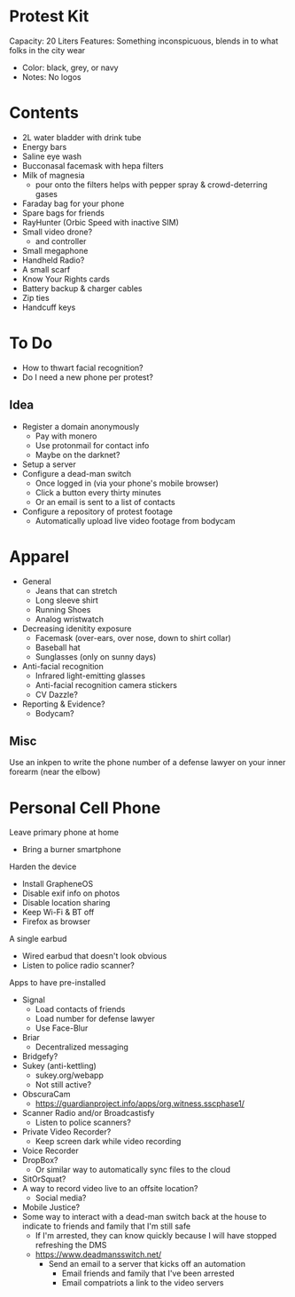 # Protest Kit

Capacity: 20 Liters
Features: Something inconspicuous, blends in to what folks in the city wear
  * Color: black, grey, or navy
  * Notes: No logos

# Contents

* 2L water bladder with drink tube
* Energy bars
* Saline eye wash
* Bucconasal facemask with hepa filters
* Milk of magnesia
  * pour onto the filters helps with pepper spray & crowd-deterring gases
* Faraday bag for your phone
* Spare bags for friends
* RayHunter (Orbic Speed with inactive SIM)
* Small video drone?
  * and controller
* Small megaphone
* Handheld Radio?
* A small scarf
* Know Your Rights cards
* Battery backup & charger cables
* Zip ties
* Handcuff keys

# To Do

* How to thwart facial recognition?
* Do I need a new phone per protest?

## Idea

* Register a domain anonymously
  * Pay with monero
  * Use protonmail for contact info
  * Maybe on the darknet?
* Setup a server
* Configure a dead-man switch
  * Once logged in (via your phone's mobile browser)
  * Click a button every thirty minutes
  * Or an email is sent to a list of contacts
* Configure a repository of protest footage
  * Automatically upload live video footage from bodycam

# Apparel

* General
  * Jeans that can stretch
  * Long sleeve shirt
  * Running Shoes
  * Analog wristwatch
* Decreasing idenitity exposure
  * Facemask (over-ears, over nose, down to shirt collar)
  * Baseball hat
  * Sunglasses (only on sunny days)
* Anti-facial recognition
  * Infrared light-emitting glasses
  * Anti-facial recognition camera stickers
  * CV Dazzle?
* Reporting & Evidence?
  * Bodycam?

## Misc

Use an inkpen to write the phone number of a defense lawyer on your inner forearm (near the elbow)

# Personal Cell Phone

Leave primary phone at home
* Bring a burner smartphone

Harden the device
* Install GrapheneOS
* Disable exif info on photos
* Disable location sharing
* Keep Wi-Fi & BT off
* Firefox as browser

A single earbud
* Wired earbud that doesn't look obvious
* Listen to police radio scanner?

Apps to have pre-installed
* Signal
  * Load contacts of friends
  * Load number for defense lawyer
  * Use Face-Blur
* Briar
  * Decentralized messaging
* Bridgefy?
* Sukey (anti-kettling)
  * sukey.org/webapp
  * Not still active?
* ObscuraCam
  * https://guardianproject.info/apps/org.witness.sscphase1/
* Scanner Radio and/or Broadcastisfy
  * Listen to police scanners?
* Private Video Recorder?
  * Keep screen dark while video recording
* Voice Recorder
* DropBox?
  * Or similar way to automatically sync files to the cloud
* SitOrSquat?
* A way to record video live to an offsite location?
  * Social media?
* Mobile Justice?
* Some way to interact with a dead-man switch back at the house to indicate to friends and family that I'm still safe
  * If I'm arrested, they can know quickly because I will have stopped refreshing the DMS
  * https://www.deadmansswitch.net/
    * Send an email to a server that kicks off an automation
      * Email friends and family that I've been arrested
      * Email compatriots a link to the video servers
